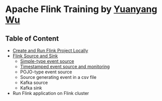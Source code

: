 # Apache Flink Training by [Yuanyang Wu](https://github.com/yuanyangwu)

## Table of Content

- [Create and Run Flink Project Locally](10_Create_And_Run_Flink_Project_Locally.md)
- [Flink Source and Sink](20_Flink_Source_And_Sink.md)
  - [Simple-type event source](21_Simple_Type_Event_Source.md)
  - [Timestamped event source and monitoring](22_Timestamped_Event_Source_And_Monitoring.md) 
  - POJO-type event source
  - Source generating event in a csv file
  - Kafka source
  - Kafka sink
- Run Flink application on Flink cluster
